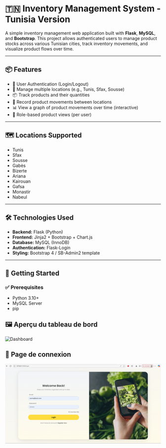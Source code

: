 # 🇹🇳 Inventory Management System - Tunisia Version

A simple inventory management web application built with **Flask**, **MySQL**, and **Bootstrap**. This project allows authenticated users to manage product stocks across various Tunisian cities, track inventory movements, and visualize product flows over time.

---

## 📦 Features

- 🧾 User Authentication (Login/Logout)
- 📍 Manage multiple locations (e.g., Tunis, Sfax, Sousse)
- 📦 Track products and their quantities
- 🔄 Record product movements between locations
- 📊 View a graph of product movements over time (interactive)
- 🧑 Role-based product views (per user)

---

## 🗺 Locations Supported

- Tunis
- Sfax
- Sousse
- Gabès
- Bizerte
- Ariana
- Kairouan
- Gafsa
- Monastir
- Nabeul

---

## 🛠 Technologies Used

- **Backend:** Flask (Python)
- **Frontend:** Jinja2 + Bootstrap + Chart.js
- **Database:** MySQL (InnoDB)
- **Authentication:** Flask-Login
- **Styling:** Bootstrap 4 / SB-Admin2 template

---

## 🚀 Getting Started

### ✅ Prerequisites

- Python 3.10+
- MySQL Server
- pip
## 🖼️ Aperçu du tableau de bord

![Dashboard](screenshots/home3.png)

## 🔐 Page de connexion

![Login](screenshots/login.png)

